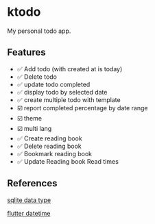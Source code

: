 # ktodo

My personal todo app.

## Features

- :white_check_mark: Add todo (with created at is today)
- :white_check_mark: Delete todo
- :white_check_mark: update todo completed
- :white_check_mark: display todo by selected date
- :white_check_mark: create multiple todo with template
- :ballot_box_with_check: report completed percentage by date range
- :ballot_box_with_check: theme
- :ballot_box_with_check: multi lang
- :white_check_mark: Create reading book
- :white_check_mark: Delete reading book
- :white_check_mark: Bookmark reading book
- :white_check_mark: Update Reading book Read times

###

## References

[sqlite data type](https://www.sqlite.org/datatype3.html)

[flutter datetime](https://api.flutter.dev/flutter/dart-core/DateTime-class.html)

